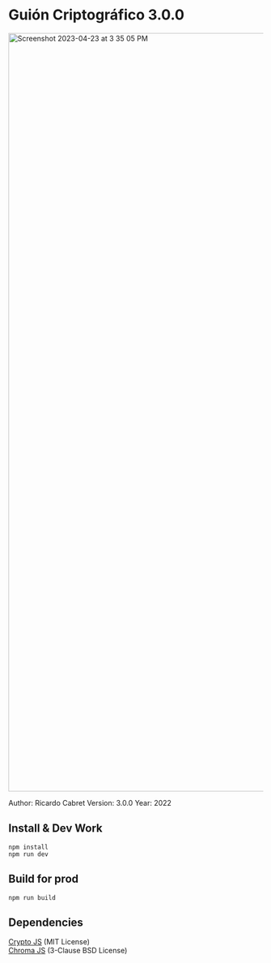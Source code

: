 # Guión Criptográfico 3.0.0

<img width="1497" alt="Screenshot 2023-04-23 at 3 35 05 PM" src="https://user-images.githubusercontent.com/1771926/233861225-017cf0e1-2f81-42e0-ae14-f5c2ce68ef36.png">

Author: Ricardo Cabret 
Version: 3.0.0
Year: 2022

## Install & Dev Work
```
npm install
npm run dev
```

## Build for prod
```
npm run build
```

## Dependencies
[Crypto JS](https://github.com/brix/crypto-js)  (MIT License) <br>
[Chroma JS](https://gka.github.io/chroma.js/)  (3-Clause BSD License)

